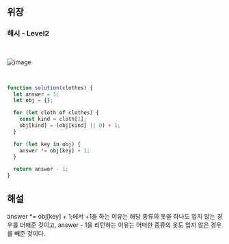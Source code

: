 ## 위장

### 해시 - Level2

<br>

![image](https://user-images.githubusercontent.com/42693257/122628553-9cb90900-d0f1-11eb-9f14-d4b33db7d936.png)

<br>

```js
function solution(clothes) {
  let answer = 1;
  let obj = {};

  for (let cloth of clothes) {
    const kind = cloth[1];
    obj[kind] = (obj[kind] || 0) + 1;
  }

  for (let key in obj) {
    answer *= obj[key] + 1;
  }

  return answer - 1;
}
```

## 해설

answer \*= obj[key] + 1;에서 +1을 하는 이유는 해당 종류의 옷을 하나도 입지 않는 경우를 더해준 것이고, answer - 1을 리턴하는 이유는 어떠한 종류의 옷도 입지 않은 경우를 빼준 것이다.
